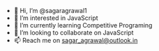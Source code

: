 - 👋 Hi, I’m @sagaragrawal1
- 👀 I’m interested in JavaScript
- 🌱 I’m currently learning Competitive Programing
- 💞️ I’m looking to collaborate on JavaScript
- 📫 Reach me on sagar_agrawal@outlook.in

<!---
sagaragrawal1/sagaragrawal1 is a ✨ special ✨ repository because its `README.md` (this file) appears on your GitHub profile.
You can click the Preview link to take a look at your changes.
--->
